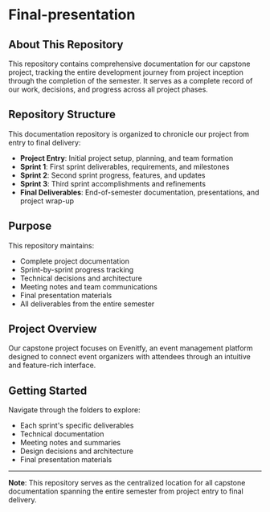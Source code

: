 # Final-presentation

## About This Repository

This repository contains comprehensive documentation for our capstone project, tracking the entire development journey from project inception through the completion of the semester. It serves as a complete record of our work, decisions, and progress across all project phases.

## Repository Structure

This documentation repository is organized to chronicle our project from entry to final delivery:

- **Project Entry**: Initial project setup, planning, and team formation
- **Sprint 1**: First sprint deliverables, requirements, and milestones
- **Sprint 2**: Second sprint progress, features, and updates
- **Sprint 3**: Third sprint accomplishments and refinements
- **Final Deliverables**: End-of-semester documentation, presentations, and project wrap-up

## Purpose

This repository maintains:
- Complete project documentation
- Sprint-by-sprint progress tracking
- Technical decisions and architecture
- Meeting notes and team communications
- Final presentation materials
- All deliverables from the entire semester

## Project Overview

Our capstone project focuses on Evenitfy, an event management platform designed to connect event organizers with attendees through an intuitive and feature-rich interface.

## Getting Started

Navigate through the folders to explore:
- Each sprint's specific deliverables
- Technical documentation
- Meeting notes and summaries
- Design decisions and architecture
- Final presentation materials

---

**Note**: This repository serves as the centralized location for all capstone documentation spanning the entire semester from project entry to final delivery.